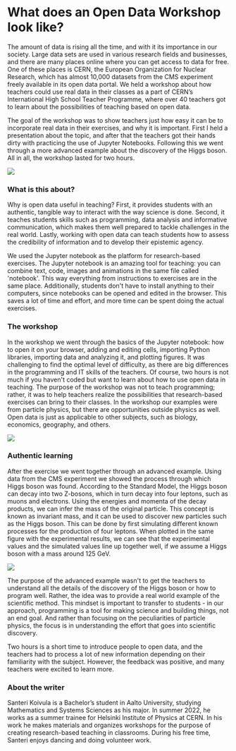 # **What does an Open Data Workshop look like?**

The amount of data is rising all the time, and with it its importance in our society. Large data sets are used in various research fields and businesses, and there are many places online where you can get access to data for free. One of these places is CERN, the European Organization for Nuclear Research, which has almost 10,000 datasets from the CMS experiment freely available in its open data portal. We held a workshop about how teachers could use real data in their classes as a part of CERN’s International High School Teacher Programme, where over 40 teachers got to learn about the possibilities of teaching based on open data.

The goal of the workshop was to show teachers just how easy it can be to incorporate real data in their exercises, and why it is important. First I held a presentation about the topic, and after that the teachers got their hands dirty with practicing the use of Jupyter Notebooks. Following this we went through a more advanced example about the discovery of the Higgs boson. All in all, the workshop lasted for two hours.

![](https://lh6.googleusercontent.com/mCS9D9hZZjMJ19tqKORG1KTaQKpUuwU5u7QRXg8B6tAdmiOSPhARPK7BUV8ymVdSoWuf28yHhUuHmYwJ_ukUw1uG_hj8omyyViFlmuf89pYTsLxHmeGk4jsJayWDL5vTbkItuJSHHwfKgvYYMJqWYUM)

### What is this about?

Why is open data useful in teaching? First, it provides students with an authentic, tangible way to interact with the way science is done. Second, it teaches students skills such as programming, data analysis and informative communication, which makes them well prepared to tackle challenges in the real world. Lastly, working with open data can teach students how to assess the credibility of information and to develop their epistemic agency.

We used the Jupyter notebook as the platform for research-based exercises. The Jupyter notebook is an amazing tool for teaching: you can combine text, code, images and animations in the same file called 'notebook'. This way everything from instructions to exercises are in the same place. Additionally, students don't have to install anything to their computers, since notebooks can be opened and edited in the browser. This saves a lot of time and effort, and more time can be spent doing the actual exercises.

### The workshop

In the workshop we went through the basics of the Jupyter notebook: how to open it on your browser, adding and editing cells, importing Python libraries, importing data and analyzing it, and plotting figures. It was challenging to find the optimal level of difficulty, as there are big differences in the programming and IT skills of the teachers. Of course, two hours is not much if you haven't coded but want to learn about how to use open data in teaching. The purpose of the workshop was not to teach programming; rather, it was to help teachers realize the possibilities that research-based exercises can bring to their classes. In the workshop our examples were from particle physics, but there are opportunities outside physics as well. Open data is just as applicable to other subjects, such as biology, economics, geography, and others.

![](https://lh6.googleusercontent.com/SOlmlL-y9RiDW-pdRs_JD3c3FAf-xWYtBmyz2uAG3BHAjHyAbBqF7quIahoYiQm1actmXsHP075E7xaK-nWH82xvQxzg3pjp7lD3HzBu9HUmynSaFP-1rdvn1-Yj4qPoXMMZkR5JANpJoyjPOr484ao)

### Authentic learning

After the exercise we went together through an advanced example. Using data from the CMS experiment we showed the process through which Higgs boson was found. According to the Standard Model, the Higgs boson can decay into two Z-bosons, which in turn decay into four leptons, such as muons and electrons. Using the energies and momenta of the decay products, we can infer the mass of the original particle. This concept is known as invariant mass, and it can be used to discover new particles such as the Higgs boson. This can be done by first simulating different known processes for the production of four leptons. When plotted in the same figure with the experimental results, we can see that the experimental values and the simulated values line up together well, if we assume a Higgs boson with a mass around 125 GeV.

![](https://lh3.googleusercontent.com/DrfdphssGUen69jezkRQgOL9J0vZL5OIYHCLT1vCK7gZhR104o7Ibju1k-95rYlTJIcQeXaabZ7oWji1AklAlC0-z9bAGwk8n0SOVQCuMlLzTEHZcKrnX-cA0kWMbTvDmhb_eOerkKdFJbO_Cvld_CQ)

The purpose of the advanced example wasn't to get the teachers to understand all the details of the discovery of the Higgs boson or how to program well. Rather, the idea was to provide a real world example of the scientific method. This mindset is important to transfer to students - in our approach, programming is a tool for making science and building things, not an end goal. And rather than focusing on the peculiarities of particle physics, the focus is in understanding the effort that goes into scientific discovery. 

Two hours is a short time to introduce people to open data, and the teachers had to process a lot of new information depending on their familiarity with the subject. However, the feedback was positive, and many teachers were excited to learn more.

### About the writer
Santeri Koivula is a Bachelor’s student in Aalto University, studying Mathematics and Systems Sciences as his major. In summer 2022, he works as a summer trainee for Helsinki Institute of Physics at CERN. In his work he makes materials and organizes workshops for the purpose of creating research-based teaching in classrooms. During his free time, Santeri enjoys dancing and doing volunteer work.
